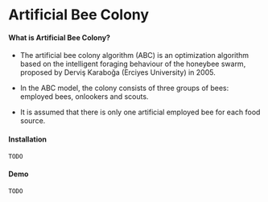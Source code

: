 # Artificial Bee Colony

#### What is Artificial Bee Colony?
* The artificial bee colony algorithm (ABC) is an optimization algorithm based on the intelligent foraging behaviour of the honeybee swarm, proposed by Derviş Karaboğa (Erciyes University) in 2005.

* In the ABC model, the colony consists of three groups of bees: employed bees, onlookers and scouts. 

* It is assumed that there is only one artificial employed bee for each food source.

#### Installation
```
TODO
```

#### Demo
```
TODO
```